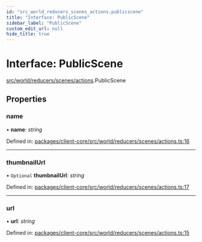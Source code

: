 ```yaml
---
id: "src_world_reducers_scenes_actions.publicscene"
title: "Interface: PublicScene"
sidebar_label: "PublicScene"
custom_edit_url: null
hide_title: true
---
```


# Interface: PublicScene

[src/world/reducers/scenes/actions](../modules/src_world_reducers_scenes_actions.md).PublicScene

## Properties

### name

• **name**: *string*

Defined in: [packages/client-core/src/world/reducers/scenes/actions.ts:16](https://github.com/xr3ngine/xr3ngine/blob/7e8e151f1/packages/client-core/src/world/reducers/scenes/actions.ts#L16)

___

### thumbnailUrl

• `Optional` **thumbnailUrl**: *string*

Defined in: [packages/client-core/src/world/reducers/scenes/actions.ts:17](https://github.com/xr3ngine/xr3ngine/blob/7e8e151f1/packages/client-core/src/world/reducers/scenes/actions.ts#L17)

___

### url

• **url**: *string*

Defined in: [packages/client-core/src/world/reducers/scenes/actions.ts:15](https://github.com/xr3ngine/xr3ngine/blob/7e8e151f1/packages/client-core/src/world/reducers/scenes/actions.ts#L15)
